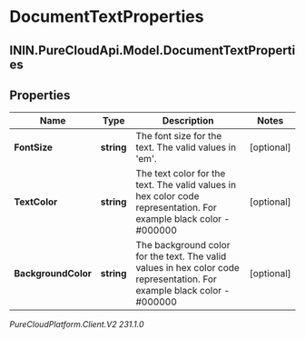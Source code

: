 # DocumentTextProperties

## ININ.PureCloudApi.Model.DocumentTextProperties

## Properties

|Name | Type | Description | Notes|
|------------ | ------------- | ------------- | -------------|
| **FontSize** | **string** | The font size for the text. The valid values in &#39;em&#39;. | [optional] |
| **TextColor** | **string** | The text color for the text. The valid values in hex color code representation. For example black color - #000000 | [optional] |
| **BackgroundColor** | **string** | The background color for the text. The valid values in hex color code representation. For example black color - #000000 | [optional] |



_PureCloudPlatform.Client.V2 231.1.0_
